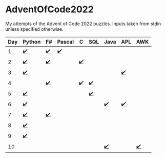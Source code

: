 # AdventOfCode2022
My attempts of the Advent of Code 2022 puzzles. 
Inputs taken from stdin unless specified otherwise.

|Day|Python|F#|Pascal|C|SQL|Java|APL|AWK|
|-|-|-|-|-|-|-|-|-|
|1|[✔️](python/01.py)|[✔️](fsharp/01.fs)|[✔️](pascal/01.pas)||||||
|2|[✔️](python/02.py)|[✔️](fsharp/02.fs)||[✔️](c/02.c)|||||
|3|[✔️](python/03.py)||||||[✔️](apl/03.apl)||
|4||[✔️](fsharp/04.fs)||[✔️](c/04.c)|[✔️](sql/04.sql)||||
|5|[✔️](python/05.py)||||[✔️](sql/05.sql)||||
|6|[✔️](python/06.py)|||||[✔️](java/Day06.java)|[✔️](apl/06.apl)||
|7|[✔️](python/07.py)|[✔️](fsharp/07.fsx)|||||||
|8|[✔️](python/08.py)||||||||
|9|[✔️](python/09.py)||||||||
|10||||||[✔️](java/Day10.java)||[✔️](awk/10.awk)|

